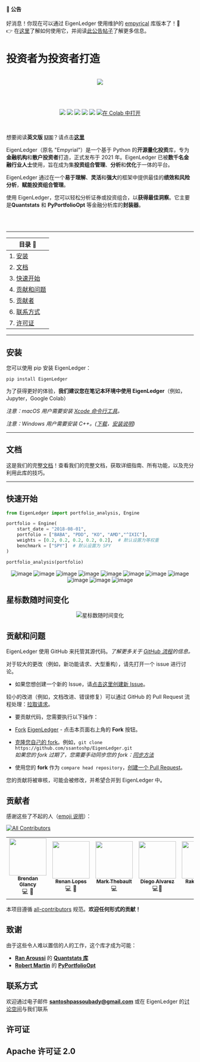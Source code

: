 #### 📢 公告

好消息！你现在可以通过 EigenLedger 使用维护的 [empyrical](https://github.com/quantopian/empyrical) 库版本了！🎉
<br>
👉 在[这里](https://eigenledger.gitbook.io/eigenledger/using-empyrical/using-empyrical)了解如何使用它，并阅读[此公告帖子]()了解更多信息。
<br>

# 投资者为投资者打造
<br>
<div align="center">
<img src="https://github.com/user-attachments/assets/470f1d59-09c6-4b95-af7e-f142764d8195"/>
<br><br><br><br>

![](https://img.shields.io/badge/Downloads-245k-brightgreen)
![](https://img.shields.io/badge/license-MIT-orange)
![](https://img.shields.io/badge/version-2.1.6-blueviolet)
![](https://img.shields.io/badge/language-python🐍-blue)
![](https://img.shields.io/badge/Open%20source-💜-white)	
[![在 Colab 中打开](https://colab.research.google.com/assets/colab-badge.svg)](https://colab.research.google.com/drive/1TyNgudyFcsgob7o49PwfDJHLaHvluxaU?usp=sharing)
  
</div>

<br>

想要阅读**英文版 🇺🇸**？请点击[**这里**](README.md)

EigenLedger（原名 "Empyrial"）是一个基于 Python 的**开源量化投资**库，专为**金融机构**和**散户投资者**打造，正式发布于 2021 年。EigenLedger 已被**数千名金融行业人士**使用，旨在成为集**投资组合管理**、**分析**和**优化**于一体的平台。

EigenLedger 通过在一个**易于理解**、**灵活**和**强大**的框架中提供最佳的**绩效和风险分析**，**赋能投资组合管理**。

使用 EigenLedger，您可以轻松分析证券或投资组合，以**获得最佳洞察**。它主要是**Quantstats** 和 **PyPortfolioOpt** 等金融分析库的**封装器**。

<br>

<br>

---

<div align="center">
  
| 目录 📖 | 
| --                     
| 1. [安装](#安装) | 
| 2. [文档](#文档) | 
| 3. [快速开始](#快速开始) |
| 4. [贡献和问题](#贡献和问题) | 
| 5. [贡献者](#贡献者) |
| 6. [联系方式](#联系方式) |
| 7. [许可证](#许可证) |
  
</div>


---

## 安装

您可以使用 pip 安装 EigenLedger：

```
pip install EigenLedger
```

为了获得更好的体验，**我们建议您在笔记本环境中使用 EigenLedger**（例如，Jupyter，Google Colab）

_注意：macOS 用户需要安装 [Xcode 命令行工具](https://osxdaily.com/2014/02/12/install-command-line-tools-mac-os-x/)。_

_注意：Windows 用户需要安装 C++。([下载](https://visualstudio.microsoft.com/thank-you-downloading-visual-studio/?sku=BuildTools&rel=16)，[安装说明](https://drive.google.com/file/d/0B4GsMXCRaSSIOWpYQkstajlYZ0tPVkNQSElmTWh1dXFaYkJr/view))_

---

## 文档

这是我们的完整[文档](https://eigenledger.gitbook.io/documentation)！查看我们的完整文档，获取详细指南、所有功能，以及充分利用此库的技巧。

---

## 快速开始

```py
from EigenLedger import portfolio_analysis, Engine

portfolio = Engine(
    start_date = "2018-08-01", 
    portfolio = ["BABA", "PDD", "KO", "AMD","^IXIC"], 
    weights = [0.2, 0.2, 0.2, 0.2, 0.2],  # 默认设置为等权重
    benchmark = ["SPY"]  # 默认设置为 SPY
)

portfolio_analysis(portfolio)
```



<div align="center">

![image](https://user-images.githubusercontent.com/61618641/126879140-ea03ff17-a7c6-481a-bb3e-61c055b31267.png)
![image](https://user-images.githubusercontent.com/61618641/126879203-4390813c-a4f2-41b9-916b-e03dd8bafffb.png)
![image](https://user-images.githubusercontent.com/61618641/128025087-04afed7e-96ab-4730-9bd8-98f5491b2b5d.png)
![image](https://user-images.githubusercontent.com/61618641/126879204-01fe1eca-00b8-438e-b489-0213535dd31b.png)
![image](https://user-images.githubusercontent.com/61618641/126879210-9fd61e2b-01ab-4bfd-b679-3b1867d9302d.png)
![image](https://user-images.githubusercontent.com/61618641/126879215-e24c929a-55be-4912-8e2c-043e31ff2a95.png)
![image](https://user-images.githubusercontent.com/61618641/126879221-455b8ffa-c958-4ac9-ae98-d15b4c5f0826.png)
![image](https://user-images.githubusercontent.com/61618641/126879222-08906643-16db-441e-a099-7ac3b00bdbd7.png)
![image](https://user-images.githubusercontent.com/61618641/126879223-f1116dc3-cceb-493c-93b3-2d3810cae789.png)
![image](https://user-images.githubusercontent.com/61618641/126879225-dc879b71-2070-46ed-a8ad-e90880050be8.png)
![image](https://user-images.githubusercontent.com/61618641/126879297-cb78743a-6d43-465b-8021-d4b62a659828.png)

</div>


## 星标数随时间变化

<div align="center">
	
![星标数随时间变化](https://starchart.cc/ssantoshp/empyrial.svg)
	
</div>

## 贡献和问题
EigenLedger 使用 GitHub 来托管其源代码。*了解更多关于 [GitHub 流程](https://docs.github.com/en/get-started/quickstart/github-flow)的信息。*  

对于较大的更改（例如，新功能请求、大型重构），请先打开一个 issue 进行讨论。  

* 如果您想创建一个新的 Issue，请[点击这里创建新 Issue](https://github.com/ssantoshp/EigenLedger/issues/new/choose)。  

较小的改进（例如，文档改进、错误修复）可以通过 GitHub 的 Pull Request 流程处理：[拉取请求](https://github.com/ssantoshp/EigenLedger/pulls)。  

* 要贡献代码，您需要执行以下操作：  

 * [Fork](https://docs.github.com/en/get-started/quickstart/fork-a-repo#forking-a-repository) [EigenLedger](https://github.com/ssantoshp/EigenLedger) - 点击本页面右上角的 **Fork** 按钮。 
 * [克隆您自己的 fork](https://docs.github.com/en/get-started/quickstart/fork-a-repo#cloning-your-forked-repository)。例如，```git clone https://github.com/ssantoshp/EigenLedger.git```  
  *如果您的 fork 过期了，您需要手动同步您的 fork：[同步方法](https://help.github.com/articles/syncing-a-fork/)*  
 * 使用您的 **fork** 作为 `compare head repository`，[创建一个 Pull Request](https://github.com/ssantoshp/EigenLedger/pulls)。  

您的贡献将被审核，可能会被修改，并希望合并到 EigenLedger 中。  

## 贡献者

感谢这些了不起的人（[emoji 说明](https://allcontributors.org/docs/en/emoji-key)）：

[![All Contributors](https://img.shields.io/badge/all_contributors-11-orange.svg?style=flat-square)](#contributors-)

<table>
  <tr>
    <td align="center"><a href="https://github.com/BrendanGlancy"><img src="https://avatars.githubusercontent.com/u/61941978?v=4" width="100px;" alt=""/><br /><sub><b>Brendan Glancy</b></sub></a><br /><a title="Code">💻</a> <a title="Bug report">🐛</a></td>
    <td align="center"><a href="https://github.com/rslopes"><img src="https://avatars.githubusercontent.com/u/24928343?v=4" width="100px;" alt=""/><br /><sub><b>Renan Lopes</b></sub></a><br /><a title="Code">💻</a> <a title="Bug report">🐛</a></td>
    <td align="center"><a href="https://github.com/markthebault"><img src="https://avatars.githubusercontent.com/u/3846664?v=4" width="100px;" alt=""/><br /><sub><b>Mark Thebault</b></sub></a><br /><a title="Code">💻</a></td>
    <td align="center"><a href="https://github.com/diegodalvarez"><img src="https://avatars.githubusercontent.com/u/48641554?v=4" width="100px;" alt=""/><br /><sub><b>Diego Alvarez</b></sub></a><br /><a title="Code">💻🐛</a></td>
    <td align="center"><a href="https://github.com/rakeshbhat9"><img src="https://avatars.githubusercontent.com/u/11472305?v=4" width="100px;" alt=""/><br /><sub><b>Rakesh Bhat</b></sub></a><br /><a title="Code">💻</a></td>
    <td align="center"><a href="https://github.com/Haizzz"><img src="https://avatars.githubusercontent.com/u/5275680?v=4" width="100px;" alt=""/><br /><sub><b>Anh Le</b></sub></a><br /><a title="Bug report">🐛</a></td>
    <td align="center"><a href="https://github.com/TonyZhangkz"><img src="https://avatars.githubusercontent.com/u/65281213?v=4" width="100px;" alt=""/><br /><sub><b>Tony Zhang</b></sub></a><br /><a title="Code">💻</a></td>
    <td align="center"><a href="https://github.com/eltociear"><img src="https://avatars.githubusercontent.com/u/22633385?v=4" width="100px;" alt=""/><br /><sub><b>Ikko Ashimine</b></sub></a><br /><a title="Code">✒️</a></td>
    <td align="center"><a href="https://www.youtube.com/watch?v=-4qx3tbtTgs"><img src="https://avatars.githubusercontent.com/u/50767660?v=4" width="100px;" alt=""/><br /><sub><b>QuantNomad</b></sub></a><br /><a title="Code">📹</a></td>
    <td align="center"><a href="https://github.com/buckleyc"><img src="https://avatars.githubusercontent.com/u/4175900?v=4" width="100px;" alt=""/><br /><sub><b>Buckley</b></sub></a><br /><a title="Code">✒️💻</a></td>
    <td align="center"><a href="https://github.com/agn35"><img src="https://lh3.googleusercontent.com/a-/AOh14GhXGFHHpVQTL2r23oEXFssH0f7RyoGDihrS_HmT=s48" width="100px;" alt=""/><br /><sub><b>Adam Nelsson</b></sub></a><br /><a title="Code">💻</a></td>
    <td align="center"><a href="https://github.com/rgleavenworth"><img src="https://avatars.githubusercontent.com/u/87843950?v=4" width="100px;" alt=""/><br /><sub><b>Ranjan Grover</b></sub></a><br /><a title="Code">🐛💻</a></td>
  </tr>
</table>

本项目遵循 [all-contributors](https://github.com/all-contributors/all-contributors) 规范。**欢迎任何形式的贡献！**

## 致谢

由于这些令人难以置信的人的工作，这个库才成为可能：
- [**Ran Aroussi**](https://github.com/ranaroussi) 的 [**Quantstats 库**](https://github.com/ranaroussi/quantstats) 
- [**Robert Martin**](https://github.com/robertmartin8) 的 [**PyPortfolioOpt**](https://github.com/robertmartin8/PyPortfolioOpt) 

## 联系方式

欢迎通过电子邮件 **santoshpassoubady@gmail.com** 或在 EigenLedger 的[讨论空间](https://github.com/ssantoshp/EigenLedger/discussions)与我们联系

## 许可证

Apache 许可证 2.0
---